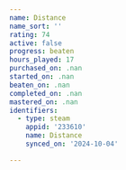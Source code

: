 ```yaml
---
name: Distance
name_sort: ''
rating: 74
active: false
progress: beaten
hours_played: 17
purchased_on: .nan
started_on: .nan
beaten_on: .nan
completed_on: .nan
mastered_on: .nan
identifiers:
  - type: steam
    appid: '233610'
    name: Distance
    synced_on: '2024-10-04'

---
```

